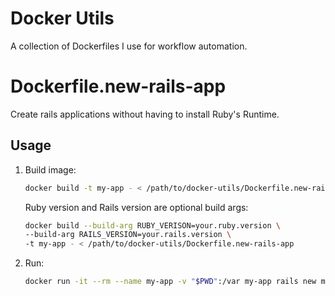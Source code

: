 # Docker Utils
A collection of Dockerfiles I use for workflow automation.

# Dockerfile.new-rails-app
Create rails applications without having to install Ruby's Runtime.
## Usage
1. Build image:
    ```bash
    docker build -t my-app - < /path/to/docker-utils/Dockerfile.new-rails-app
    ```
    Ruby version and Rails version are optional build args:
    ```bash
    docker build --build-arg RUBY_VERISON=your.ruby.version \
    --build-arg RAILS_VERSION=your.rails.version \ 
    -t my-app - < /path/to/docker-utils/Dockerfile.new-rails-app
    ```
2. Run:
    ```bash
    docker run -it --rm --name my-app -v "$PWD":/var my-app rails new my-app --database=postgresql
    ```